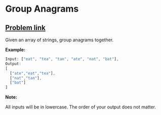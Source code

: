 # Group Anagrams

## [Problem link](https://leetcode.com/problems/group-anagrams/)

Given an array of strings, group anagrams together.

**Example:**

``` js
Input: ["eat", "tea", "tan", "ate", "nat", "bat"],
Output:
[
  ["ate","eat","tea"],
  ["nat","tan"],
  ["bat"]
]
```

**Note:**

All inputs will be in lowercase.
The order of your output does not matter.
